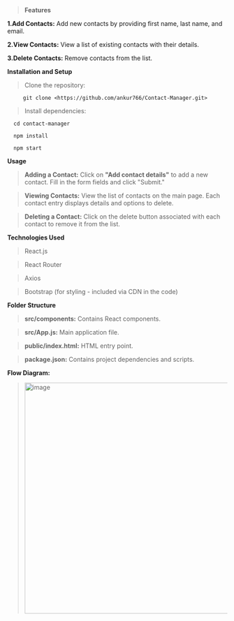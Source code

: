> **Features**

**1.Add Contacts:** Add new contacts by providing first name, last name, and email.

**2.View Contacts:** View a list of existing contacts with their details.

**3.Delete Contacts:** Remove contacts from the list.

**Installation and Setup**
> Clone the repository:
> 
         git clone <https://github.com/ankur766/Contact-Manager.git>
         
> Install dependencies:

      cd contact-manager
   
      npm install
      
      npm start
 **Usage**
  
> **Adding a Contact:** Click on **"Add contact details"** to add a new contact. Fill in the form fields and click "Submit."

> **Viewing Contacts:** View the list of contacts on the main page. Each contact entry displays details and options to delete.

> **Deleting a Contact:** Click on the delete button associated with each contact to remove it from the list.

**Technologies Used**

> React.js

> React Router

> Axios

> Bootstrap (for styling - included via CDN in the code)

**Folder Structure**

> **src/components:** Contains React components.

> **src/App.js:** Main application file.

> **public/index.html:** HTML entry point.

> **package.json:** Contains project dependencies and scripts.

**Flow  Diagram:**
> <img width="529" alt="image" src="https://github.com/ankur766/Contact-Manager/assets/106395652/137376fd-4a2a-4efa-8309-299ec81d3dd8">


